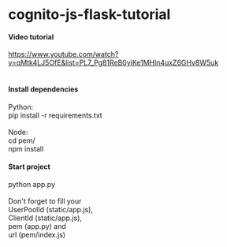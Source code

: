 # cognito-js-flask-tutorial

#### Video tutorial
https://www.youtube.com/watch?v=qMtk4LJ5OfE&list=PL7_Pg81ReB0yiKe1MHln4uxZ6GHv8W5uk <br/>
<br/>
#### Install dependencies
Python: <br/>
pip install -r requirements.txt
<br/><br/>
Node: <br/>
cd pem/ <br/>
npm install
#### Start project
python app.py <br/><br/>
Don't forget to fill your <br/> 
UserPoolId (static/app.js), <br/>
ClientId (static/app.js), <br/>
pem (app.py) and <br/>
url (pem/index.js)
